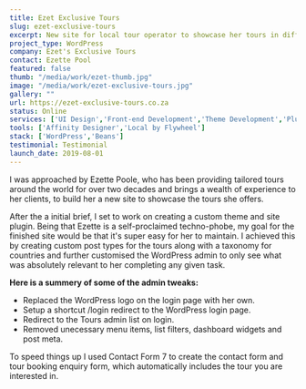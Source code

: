 ```yaml
---
title: Ezet Exclusive Tours
slug: ezet-exclusive-tours
excerpt: New site for local tour operator to showcase her tours in different countries.
project_type: WordPress
company: Ezet's Exclusive Tours
contact: Ezette Pool
featured: false
thumb: "/media/work/ezet-thumb.jpg"
image: "/media/work/ezet-exclusive-tours.jpg"
gallery: ""
url: https://ezet-exclusive-tours.co.za
status: Online
services: ['UI Design','Front-end Development','Theme Development','Plugin Development']
tools: ['Affinity Designer','Local by Flywheel']
stack: ['WordPress','Beans']
testimonial: Testimonial
launch_date: 2019-08-01
---
```

I was approached by Ezette Poole, who has been providing tailored tours around the world for over two decades and brings a wealth of experience to her clients, to build her a new site to showcase the tours she offers.

After the a initial brief, I set to work on creating a custom theme and site plugin. Being that Ezette is a self-proclaimed techno-phobe, my goal for the finished site would be that it's super easy for her to maintain. I achieved this by creating custom post types for the tours along with a taxonomy for countries and further customised the WordPress admin to only see what was absolutely relevant to her completing any given task.

**Here is a summery of some of the admin tweaks:**

- Replaced the WordPress logo on the login page with her own.
- Setup a shortcut /login redirect to the WordPress login page.
- Redirect to the Tours admin list on login.
- Removed unecessary menu items, list filters, dashboard widgets and post meta.

To speed things up I used Contact Form 7 to create the contact form and tour booking enquiry form, which automatically includes the tour you are interested in.